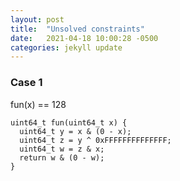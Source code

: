 ```yaml
---
layout: post
title:  "Unsolved constraints"
date:   2021-04-18 10:00:28 -0500
categories: jekyll update
---
```


### Case 1 ###

fun(x) == 128

```
uint64_t fun(uint64_t x) {
  uint64_t y = x & (0 - x);
  uint64_t z = y ^ 0xFFFFFFFFFFFFFF;
  uint64_t w = z & x;
  return w & (0 - w);
}
```

